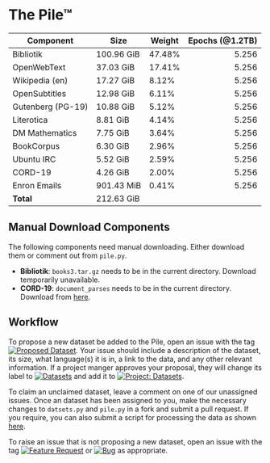 # The Pile™
|    Component    |   Size   |Weight|Epochs (@1.2TB)|
|-----------------|----------|------|--------------:|
|Bibliotik        |100.96 GiB|47.48%|          5.256|
|OpenWebText      |37.03 GiB |17.41%|          5.256|
|Wikipedia (en)   |17.27 GiB |8.12% |          5.256|
|OpenSubtitles    |12.98 GiB |6.11% |          5.256|
|Gutenberg (PG-19)|10.88 GiB |5.12% |          5.256|
|Literotica       |8.81 GiB  |4.14% |          5.256|
|DM Mathematics   |7.75 GiB  |3.64% |          5.256|
|BookCorpus       |6.30 GiB  |2.96% |          5.256|
|Ubuntu IRC       |5.52 GiB  |2.59% |          5.256|
|CORD-19          |4.26 GiB  |2.00% |          5.256|
|Enron Emails     |901.43 MiB|0.41% |          5.256|
|**Total**        |212.63 GiB|      |               |

## Manual Download Components

The following components need manual downloading. Either download them or comment out from `pile.py`. 

 - **Bibliotik**: `books3.tar.gz` needs to be in the current directory. Download temporarily unavailable.
 - **CORD-19**: `document_parses` needs to be in the current directory. Download from [here](https://www.kaggle.com/allen-institute-for-ai/CORD-19-research-challenge).

## Workflow

To propose a new dataset be added to the Pile, open an issue with the tag [![Proposed Dataset](https://img.shields.io/github/labels/EleutherAI/The-Pile/Proposed%20Dataset)](https://github.com/EleutherAI/The-Pile/labels/Proposed%20Dataset). Your issue should include a description of the dataset, its size, what language(s) it is in, a link to the data, and any other relevant information. If a project manger approves your proposal, they will change its label to [![Datasets](https://img.shields.io/github/labels/EleutherAI/The-Pile/Dataset)](https://github.com/EleutherAI/The-Pile/labels/Dataset) and add it to [![Project: Datasets](https://img.shields.io/badge/Project-Datasets-lightgrey)](https://github.com/EleutherAI/The-Pile/projects/2).

To claim an unclaimed dataset, leave a comment on one of our unassigned issues. Once an dataset has been assigned to you, make the necessary changes to `datsets.py` and `pile.py` in a fork and submit a pull request. If you require, you can also submit a script for processing the data as shown [here](https://github.com/EleutherAI/pile_enron_emails).

To raise an issue that is not proposing a new dataset, open an issue with the tag [![Feature Request](https://img.shields.io/github/labels/EleutherAI/The-Pile/Feature%20Request)](https://github.com/EleutherAI/The-Pile/labels/Feature%20Request) or [![Bug](https://img.shields.io/github/labels/EleutherAI/The-Pile/Bug)](https://github.com/EleutherAI/The-Pile/labels/Bug) as appropriate.
